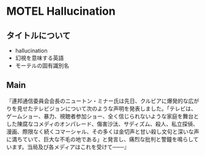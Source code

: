 # MOTEL Hallucination

## タイトルについて

- hallucination
- 幻視を意味する英語
- モーテルの固有識別名

## Main

『連邦通信委員会会長のニュートン・ミナー氏は先日、クルビアに爆発的な広がりを見せたテレビジョンについて次のような声明を発表しました。「テレビは、ゲームショー、暴力、視聴者参加ショー、全く信じられないような家庭を舞台とした陳腐なコメディのオンパレード、傷害沙汰、サディズム、殺人、私立探偵、漫画、際限なく続くコマーシャル、その多くは金切声と甘い殺し文句と深いな声に満ちていて、巨大な不毛の地である」と発言し、痛烈な批判と警鐘を鳴らしています。当局及び各メディアはこれを受けて───』

